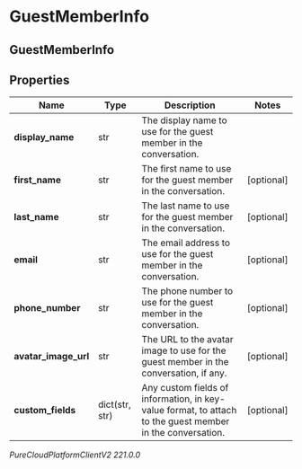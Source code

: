 # GuestMemberInfo

## GuestMemberInfo

## Properties

|Name | Type | Description | Notes|
|------------ | ------------- | ------------- | -------------|
| **display_name** | str | The display name to use for the guest member in the conversation. | |
| **first_name** | str | The first name to use for the guest member in the conversation. | [optional] |
| **last_name** | str | The last name to use for the guest member in the conversation. | [optional] |
| **email** | str | The email address to use for the guest member in the conversation. | [optional] |
| **phone_number** | str | The phone number to use for the guest member in the conversation. | [optional] |
| **avatar_image_url** | str | The URL to the avatar image to use for the guest member in the conversation, if any. | [optional] |
| **custom_fields** | dict(str, str) | Any custom fields of information, in key-value format, to attach to the guest member in the conversation. | [optional] |



_PureCloudPlatformClientV2 221.0.0_
